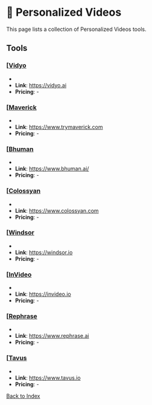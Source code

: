 # 📼 Personalized Videos

This page lists a collection of Personalized Videos tools.

## Tools

### [[Vidyo](https://vidyo.ai)
-    
- **Link**: https://vidyo.ai
- **Pricing**: -

### [[Maverick](https://www.trymaverick.com)
-    
- **Link**: https://www.trymaverick.com
- **Pricing**: -

### [[Bhuman](https://www.bhuman.ai/)
-    
- **Link**: https://www.bhuman.ai/
- **Pricing**: -

### [[Colossyan](https://www.colossyan.com)
-    
- **Link**: https://www.colossyan.com
- **Pricing**: -

### [[Windsor](https://windsor.io)
-    
- **Link**: https://windsor.io
- **Pricing**: -

### [[InVideo](https://invideo.io)
-    
- **Link**: https://invideo.io
- **Pricing**: -

### [[Rephrase](https://www.rephrase.ai)
-    
- **Link**: https://www.rephrase.ai
- **Pricing**: -

### [[Tavus](https://www.tavus.io)
-    
- **Link**: https://www.tavus.io
- **Pricing**: -


[Back to Index](../README.MD)
